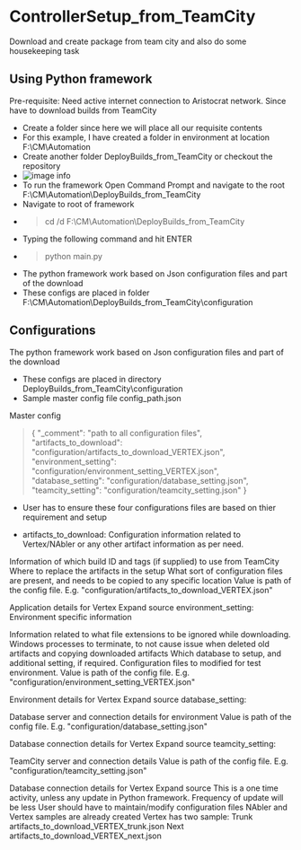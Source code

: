 # ControllerSetup_from_TeamCity
Download and create package from team city and also do some housekeeping task

## Using Python framework
Pre-requisite: Need active internet connection to Aristocrat network. Since have to download builds from TeamCity

* Create a folder since here we will place all our requisite contents
* For this example, I have created a folder in environment at location F:\CM\Automation 
* Create another folder DeployBuilds_from_TeamCity or checkout the repository
* ![image info](.graphics/documentation/Framework_structure.png)
* To run the framework
Open Command Prompt and navigate to the root F:\CM\Automation\DeployBuilds_from_TeamCity
* Navigate to root of framework
* > cd /d F:\CM\Automation\DeployBuilds_from_TeamCity
* Typing the following command and hit ENTER
* > python main.py
>
* The python framework work based on Json configuration files and part of the download 
* These configs are placed in folder F:\CM\Automation\DeployBuilds_from_TeamCity\configuration

## Configurations
The python framework work based on Json configuration files and part of the download 
* These configs are placed in directory DeployBuilds_from_TeamCity\configuration
* Sample master config file config_path.json

Master config
> {
>  "_comment": "path to all configuration files",
>  "artifacts_to_download": "configuration/artifacts_to_download_VERTEX.json",
>  "environment_setting": "configuration/environment_setting_VERTEX.json",
>  "database_setting": "configuration/database_setting.json",
>  "teamcity_setting": "configuration/teamcity_setting.json"
> }

* User has to ensure these four configurations files are based on thier requirement and setup

* artifacts_to_download: Configuration information related to Vertex/NAbler or any other artifact information as per need.

Information of which build ID and tags (if supplied) to use from TeamCity
Where to replace the artifacts in the setup
What sort of configuration files are present, and needs to be copied to any specific location
Value is path of the config file. E.g. "configuration/artifacts_to_download_VERTEX.json"

Application details for Vertex Expand source
environment_setting: Environment specific information 

Information related to what file extensions to be ignored while downloading. 
Windows processes to terminate, to not cause issue when deleted old artifacts and copying downloaded artifacts
Which database to setup, and additional setting, if required.
Configuration files to modified for test environment. 
Value is path of the config file. E.g. "configuration/environment_setting_VERTEX.json"

Environment details for Vertex Expand source
database_setting: 

Database server and connection details for environment
Value is path of the config file. E.g. "configuration/database_setting.json"

Database connection details for Vertex Expand source
teamcity_setting:

TeamCity server and connection details
Value is path of the config file. E.g. "configuration/teamcity_setting.json"

Database connection details for Vertex Expand source
This is a one time activity, unless any update in Python framework. Frequency of update will be less
User should have to maintain/modify configuration files
NAbler and Vertex samples are already created
Vertex has two sample:
Trunk artifacts_to_download_VERTEX_trunk.json
Next artifacts_to_download_VERTEX_next.json